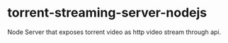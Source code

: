 # torrent-streaming-server-nodejs

Node Server that exposes torrent video as http video stream through api.

